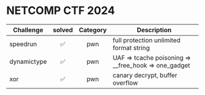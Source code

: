 # NETCOMP CTF 2024

| Challenge | solved | Category | Description | 
| --- | :---: | :---: | --- |
| speedrun | ✅ | pwn | full protection unlimited format string |
| dynamictype | ✅ | pwn | UAF => tcache poisoning => __free_hook => one_gadget |
| xor | ✅ | pwn | canary decrypt, buffer overflow |